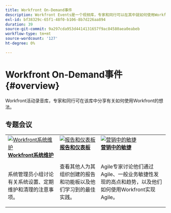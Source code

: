 ```yaml
---
title: Workfront On-Demand事件
description: Workfront Events是一个视频库，专家和同行可以在其中就如何使用Workfront增强为组织完成的工作分享他们的想法和想法。
exl-id: bf38329c-65f1-48f0-b106-8b7d226aa894
duration: 39
source-git-commit: 9a297cda953d4414131657f9ac84580aea0eabeb
workflow-type: tm+mt
source-wordcount: '127'
ht-degree: 0%

---
```


# Workfront On-Demand事件 {#overview}

Workfront活动录音库，专家和同行可在该库中分享有关如何使用Workfront的想法。

## 专题会议

<table>
  <tr>
   <td>
      <a href="user-groups/workfront-system-maintenance.md">
      <img alt="Workfront系统维护" src="assets/workfront-system-maintenance.png"/>
      </a>
      <div>
         <a href="user-groups/workfront-system-maintenance.md"><strong>Workfront系统维护</strong></a>
<!---         <br/><em>foo</em> -->
      </div>
      <p>
        <br/>
         系统管理员小组讨论有关系统设置、定期维护和清理的注意事项。
      </p>
    </td>
   <td>
      <a href="user-groups/reporting-and-dashboards.md">
      <img alt="报告和仪表板" src="assets/reporting-and-dashboards.png"/>
      </a>
      <div>
         <a href="user-groups/reporting-and-dashboards.md"><strong>报告和仪表板</strong></a>
<!---         <br/><em>foo</em> -->
      </div>
      <p>
        <br/>
         查看其他人为其组织创建的报告和功能板以及他们学习到的最佳实践。
      </p>
    </td>
   <td>
      <a href="user-groups/agile-in-marketing.md">
      <img alt="营销中的敏捷" src="assets/agile-in-marketing.png"/>
      </a>
      <div>
         <a href="user-groups/agile-in-marketing.md"><strong>营销中的敏捷</strong></a>
<!---         <br/><em>foo</em> -->
      </div>
      <p>
        <br/>
         Agile专家讨论他们通过Agile、一般业务敏捷性发现的高点和趋势，以及他们如何使用Workfront实现Agile。
      </p>
    </td>
  </tr>
</table>
